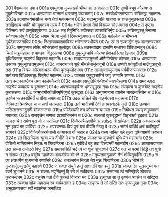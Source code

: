 001	वैशम्पायन उवाच
001a	एवमुक्त्वा कुरून्सर्वान्भीष्मः शान्तनवस्तदा
001c	तूष्णीं बभूव कौरव्यः स मुहूर्तमरिन्दम
002a	धारयामास चात्मानं धारणासु यथाक्रमम्
002c	तस्योर्ध्वमगमन्प्राणाः सन्निरुद्धा महात्मनः
003a	इदमाश्चर्यमासीच्च मध्ये तेषां महात्मनाम्
003c	यद्यन्मुञ्चति गात्राणां स शन्तनुसुतस्तदा
003e	तत्तद्विशल्यं भवति योगयुक्तस्य तस्य वै
004a	क्षणेन प्रेक्षतां तेषां विशल्यः सोऽभवत्तदा
004c	तं दृष्ट्वा विस्मिताः सर्वे वासुदेवपुरोगमाः
004e	सह तैर्मुनिभिः सर्वैस्तदा व्यासादिभिर्नृप
005a	सन्निरुद्धस्तु तेनात्मा सर्वेष्वायतनेषु वै
005c	जगाम भित्त्वा मूर्धानं दिवमभ्युत्पपात च
006a	महोल्केव च भीष्मस्य मूर्धदेशाज्जनाधिप
006c	निःसृत्याकाशमाविश्य क्षणेनान्तरधीयत
007a	एवं स नृपशार्दूल नृपः शान्तनवस्तदा
007c	समयुज्यत लोकैः स्वैर्भरतानां कुलोद्वहः
008a	ततस्त्वादाय दारूणि गन्धांश्च विविधान्बहून्
008c	चितां चक्रुर्महात्मानः पाण्डवा विदुरस्तथा
008e	युयुत्सुश्चापि कौरव्यः प्रेक्षकास्त्वितरेऽभवन्
009a	युधिष्ठिरस्तु गाङ्गेयं विदुरश्च महामतिः
009c	छादयामासतुरुभौ क्षौमैर्माल्यैश्च कौरवम्
010a	धारयामास तस्याथ युयुत्सुश्छत्रमुत्तमम्
010c	चामरव्यजने शुभ्रे भीमसेनार्जुनावुभौ
010e	उष्णीषे पर्यगृह्णीतां माद्रीपुत्रावुभौ तदा
011a	स्त्रियः कौरवनाथस्य भीष्मं कुरुकुलोद्भवम्
011c	तालवृन्तान्युपादाय पर्यवीजन्समन्ततः
012a	ततोऽस्य विधिवच्चक्रुः पितृमेधं महात्मनः
012c	याजका जुहुवुश्चाग्निं जगुः सामानि सामगाः
013a	ततश्चन्दनकाष्ठैश्च तथा कालेयकैरपि
013c	कालागरुप्रभृतिभिर्गन्धैश्चोच्चावचैस्तथा
014a	समवच्छाद्य गाङ्गेयं प्रज्वाल्य च हुताशनम्
014c	अपसव्यमकुर्वन्त धृतराष्ट्रमुखा नृपाः
015a	संस्कृत्य च कुरुश्रेष्ठं गाङ्गेयं कुरुसत्तमाः
015c	जग्मुर्भागीरथीतीरमृषिजुष्टं कुरूद्वहाः
016a	अनुगम्यमाना व्यासेन नारदेनासितेन च
016c	कृष्णेन भरतस्त्रीभिर्ये च पौराः समागताः
017a	उदकं चक्रिरे चैव गाङ्गेयस्य महात्मनः
017c	विधिवत्क्षत्रियश्रेष्ठाः स च सर्वो जनस्तदा
018a	ततो भागीरथी देवी तनयस्योदके कृते
018c	उत्थाय सलिलात्तस्माद्रुदती शोकलालसा
019a	परिदेवयती तत्र कौरवानभ्यभाषत
019c	निबोधत यथावृत्तमुच्यमानं मयानघाः
020a	राजवृत्तेन सम्पन्नः प्रज्ञयाभिजनेन च
020c	सत्कर्ता कुरुवृद्धानां पितृभक्तो दृढव्रतः
021a	जामदग्न्येन रामेण पुरा यो न पराजितः
021c	दिव्यैरस्त्रैर्महावीर्यः स हतोऽद्य शिखण्डिना
022a	अश्मसारमयं नूनं हृदयं मम पार्थिवाः
022c	अपश्यन्त्याः प्रियं पुत्रं यत्र दीर्यति मेऽद्य वै
023a	समेतं पार्थिवं क्षत्रं काशिपुर्यां स्वयंवरे
023c	विजित्यैकरथेनाजौ कन्यास्ता यो जहार ह
024a	यस्य नास्ति बले तुल्यः पृथिव्यामपि कश्चन
024c	हतं शिखण्डिना श्रुत्वा यन्न दीर्यति मे मनः
025a	जामदग्न्यः कुरुक्षेत्रे युधि येन महात्मना
025c	पीडितो नातियत्नेन निहतः स शिखण्डिना
026a	एवंविधं बहु तदा विलपन्तीं महानदीम्
026c	आश्वासयामास तदा साम्ना दामोदरो विभुः
027a	समाश्वसिहि भद्रे त्वं मा शुचः शुभदर्शने
027c	गतः स परमां सिद्धिं तव पुत्रो न संशयः
028a	वसुरेष महातेजाः शापदोषेण शोभने
028c	मनुष्यतामनुप्राप्तो नैनं शोचितुमर्हसि
029a	स एष क्षत्रधर्मेण युध्यमानो रणाजिरे
029c	धनञ्जयेन निहतो नैष नुन्नः शिखण्डिना
030a	भीष्मं हि कुरुशार्दूलमुद्यतेषुं महारणे
030c	न शक्तः संयुगे हन्तुं साक्षादपि शतक्रतुः
031a	स्वच्छन्देन सुतस्तुभ्यं गतः स्वर्गं शुभानने
031c	न शक्ताः स्युर्निहन्तुं हि रणे तं सर्वदेवताः
032a	तस्मान्मा त्वं सरिच्छ्रेष्ठे शोचस्व कुरुनन्दनम्
032c	वसूनेष गतो देवि पुत्रस्ते विज्वरा भव
033a	इत्युक्ता सा तु कृष्णेन व्यासेन च सरिद्वरा
033c	त्यक्त्वा शोकं महाराज स्वं वार्यवततार ह
034a	सत्कृत्य ते तां सरितं ततः कृष्णमुखा नृपाः
034c	अनुज्ञातास्तया सर्वे न्यवर्तन्त जनाधिपा
